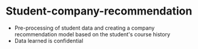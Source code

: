 # Student-company-recommendation

* Pre-processing of student data and creating a company recommendation model based on the student's course history<br>
* Data learned is confidential
